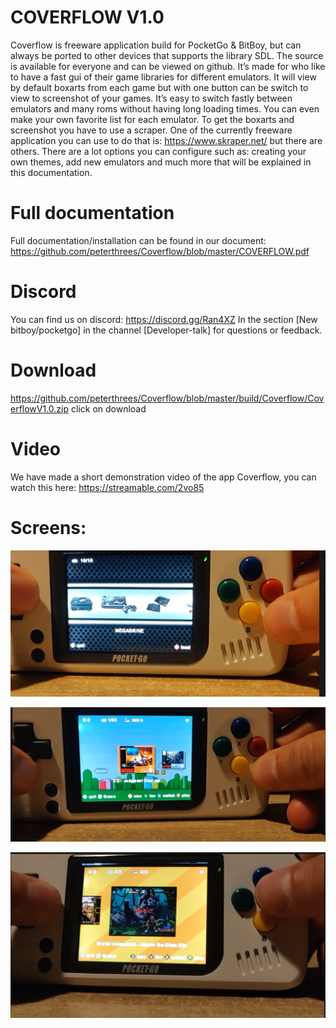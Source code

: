 # COVERFLOW V1.0
Coverflow is freeware application build for PocketGo & BitBoy, but can always be ported to other devices that supports the library SDL. The source is available for everyone and can be viewed on github. It’s made for who like to have a fast gui of their game libraries for different emulators. It will view by default boxarts from each game but with one button can be switch to view to screenshot of your games. It’s easy to switch fastly between emulators and many roms without having long loading times. You can even make your own favorite list for each emulator. To get the boxarts and screenshot you have to use a scraper. One of the currently freeware application you can use to do that is: https://www.skraper.net/ but there are others. There are a lot options you can configure such as: creating your own themes, add new emulators and much more that will be explained in this documentation.

# Full documentation
Full documentation/installation can be found in our document: https://github.com/peterthrees/Coverflow/blob/master/COVERFLOW.pdf

# Discord
You can find us on discord: https://discord.gg/Ran4XZ
In the section  [New bitboy/pocketgo] in the channel [Developer-talk] for questions or feedback.

# Download
https://github.com/peterthrees/Coverflow/blob/master/build/Coverflow/CoverflowV1.0.zip click on download

# Video
We have made a short demonstration video of the app Coverflow, you can watch this here: https://streamable.com/2vo85

# Screens:
![](screenshots/screen1.png)

![](screenshots/screen2.png)

![](screenshots/screen3.png)

